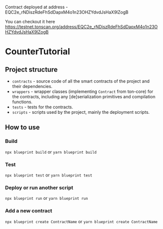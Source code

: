 Contract deployed at address -  EQC2e_rNDiszRdeFhSdDapxM4o1n23OHZYdvdJsHaX9lZogB

You can checkout it here https://testnet.tonscan.org/address/EQC2e_rNDiszRdeFhSdDapxM4o1n23OHZYdvdJsHaX9lZogB

# CounterTutorial

## Project structure

-   `contracts` - source code of all the smart contracts of the project and their dependencies.
-   `wrappers` - wrapper classes (implementing `Contract` from ton-core) for the contracts, including any [de]serialization primitives and compilation functions.
-   `tests` - tests for the contracts.
-   `scripts` - scripts used by the project, mainly the deployment scripts.

## How to use

### Build

`npx blueprint build` or `yarn blueprint build`

### Test

`npx blueprint test` or `yarn blueprint test`

### Deploy or run another script

`npx blueprint run` or `yarn blueprint run`

### Add a new contract

`npx blueprint create ContractName` or `yarn blueprint create ContractName`

